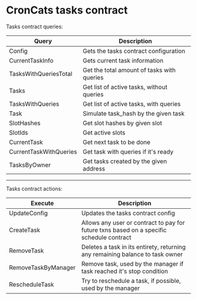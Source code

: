 # CronCats tasks contract

Tasks contract queries:

| Query                  | Description                                |
| ---------------------- | ------------------------------------------ |
| Config                 | Gets the tasks contract configuration      |
| CurrentTaskInfo        | Gets current task information              |
| TasksWithQueriesTotal  | Get the total amount of tasks with queries |
| Tasks                  | Get list of active tasks, without queries  |
| TasksWithQueries       | Get list of active tasks, with queries     |
| Task                   | Simulate task_hash by the given task       |
| SlotHashes             | Get slot hashes by given slot              |
| SlotIds                | Get active slots                           |
| CurrentTask            | Get next task to be done                   |
| CurrentTaskWithQueries | Get task with queries if it's ready        |
| TasksByOwner           | Get tasks created by the given address     |


***

Tasks contract actions:

| Execute             | Description                                                                              |
| ------------------- | ---------------------------------------------------------------------------------------- |
| UpdateConfig        | Updates the tasks contract config                                                        |
| CreateTask          | Allows any user or contract to pay for future txns based on a specific schedule contract |
| RemoveTask          | Deletes a task in its entirety, returning any remaining balance to task owner            |
| RemoveTaskByManager | Remove task, used by the manager if task reached it's stop condition                     |
| RescheduleTask      | Try to reschedule a task, if possible, used by the manager                               |
